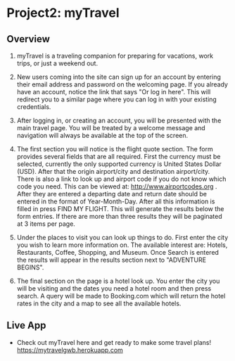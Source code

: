 # Project2: myTravel 

## Overview 
1. myTravel is a traveling companion for preparing for vacations, work trips, or just a weekend out.

2. New users coming into the site can sign up for an account by entering their email address and password on the welcoming page. If you already have an account, notice the link that says "Or log in here". This will redirect you to a similar page where you can log in with your existing credentials. 

3. After logging in, or creating an account, you will be presented with the main travel page. You will be treated by a welcome message and navigation will always be available at the top of the screen. 

4. The first section you will notice is the flight quote section. The form provides several fields that are all required. First the currency must be selected, currently the only supported currency is United States Dollar (USD). After that the origin airport/city and destination airport/city. There is also a link to look up and airport code if you do not know which code you need. This can be viewed at: http://www.airportcodes.org . After they are entered a departing date and return date should be entered in the format of Year-Month-Day. After all this information is filled in press FIND MY FLIGHT. This will generate the results below the form entries. If there are more than three results they will be paginated at 3 items per page. 

5. Under the places to visit you can look up things to do. First enter the city you wish to learn more information on. The available interest are: Hotels, Restaurants, Coffee, Shopping, and Museum. Once Search is entered the results will appear in the results section next to "ADVENTURE BEGINS". 

6. The final section on the page is a hotel look up. You enter the city you will be visiting and the dates you need a hotel room and then press search. A query will be made to Booking.com which will return the hotel rates in the city and a map to see all the available hotels.

## Live App 

* Check out myTravel here and get ready to make some travel plans! https://mytravelgwb.herokuapp.com

